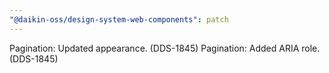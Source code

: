 ```yaml
---
"@daikin-oss/design-system-web-components": patch
---
```


Pagination: Updated appearance. (DDS-1845)
Pagination: Added ARIA role. (DDS-1845)
